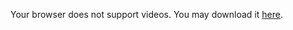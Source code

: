 <SlidevVideo mute controls>
  <!-- Anything that can go in an HTML video element. -->
  <source src="../../videos/projetofinal-admin.mp4" type="video/mp4" />
  <p>
    Your browser does not support videos. You may download it
    <a href="../../videos/projetofinal-admin.mp4">here</a>.
  </p>
</SlidevVideo>
